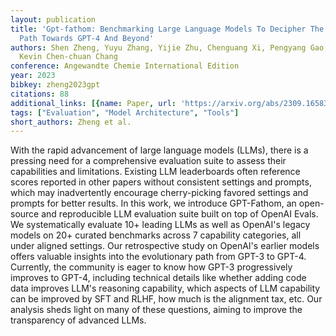 ```yaml
---
layout: publication
title: 'Gpt-fathom: Benchmarking Large Language Models To Decipher The Evolutionary
  Path Towards GPT-4 And Beyond'
authors: Shen Zheng, Yuyu Zhang, Yijie Zhu, Chenguang Xi, Pengyang Gao, Xun Zhou,
  Kevin Chen-chuan Chang
conference: Angewandte Chemie International Edition
year: 2023
bibkey: zheng2023gpt
citations: 88
additional_links: [{name: Paper, url: 'https://arxiv.org/abs/2309.16583'}]
tags: ["Evaluation", "Model Architecture", "Tools"]
short_authors: Zheng et al.
---
```

With the rapid advancement of large language models (LLMs), there is a
pressing need for a comprehensive evaluation suite to assess their capabilities
and limitations. Existing LLM leaderboards often reference scores reported in
other papers without consistent settings and prompts, which may inadvertently
encourage cherry-picking favored settings and prompts for better results. In
this work, we introduce GPT-Fathom, an open-source and reproducible LLM
evaluation suite built on top of OpenAI Evals. We systematically evaluate 10+
leading LLMs as well as OpenAI's legacy models on 20+ curated benchmarks across
7 capability categories, all under aligned settings. Our retrospective study on
OpenAI's earlier models offers valuable insights into the evolutionary path
from GPT-3 to GPT-4. Currently, the community is eager to know how GPT-3
progressively improves to GPT-4, including technical details like whether
adding code data improves LLM's reasoning capability, which aspects of LLM
capability can be improved by SFT and RLHF, how much is the alignment tax, etc.
Our analysis sheds light on many of these questions, aiming to improve the
transparency of advanced LLMs.